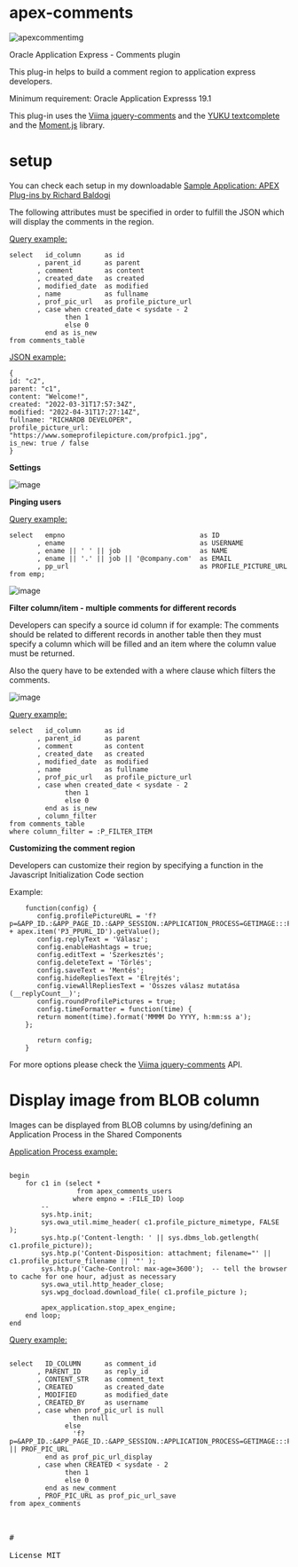 # apex-comments

![apexcommentimg](https://user-images.githubusercontent.com/100072414/161127400-6822527c-df3c-46ee-b11d-206db1d3a298.jpg)

Oracle Application Express - Comments plugin

This plug-in helps to build a comment region to application express developers.

Minimum requirement: Oracle Application Expresss 19.1

This plug-in uses the <a href="https://viima.github.io/jquery-comments/" rel="nofollow">Viima jquery-comments</a> and the <a href="https://github.com/yuku/textcomplete" rel="nofollow">YUKU textcomplete</a> and the <a href="https://momentjs.com/" rel="nofollow">Moment.js</a> library.

# setup

You can check each setup in my downloadable <a href="https://github.com/baldogiRichard/plug-in-site" rel="nofollow">Sample Application: APEX Plug-ins by Richard Baldogi</a>

The following attributes must be specified in order to fulfill the JSON which will display the comments in the region.

<u>Query example:</u>

<pre><code>select   id_column      as id
&nbsp;&nbsp;&nbsp;&nbsp;&nbsp;&nbsp;&nbsp;, parent_id      as parent
&nbsp;&nbsp;&nbsp;&nbsp;&nbsp;&nbsp;&nbsp;, comment        as content
&nbsp;&nbsp;&nbsp;&nbsp;&nbsp;&nbsp;&nbsp;, created_date   as created
&nbsp;&nbsp;&nbsp;&nbsp;&nbsp;&nbsp;&nbsp;, modified_date  as modified
&nbsp;&nbsp;&nbsp;&nbsp;&nbsp;&nbsp;&nbsp;, name           as fullname
&nbsp;&nbsp;&nbsp;&nbsp;&nbsp;&nbsp;&nbsp;, prof_pic_url   as profile_picture_url
&nbsp;&nbsp;&nbsp;&nbsp;&nbsp;&nbsp;&nbsp;, case when created_date &lt; sysdate - 2
&nbsp;&nbsp;&nbsp;&nbsp;&nbsp;&nbsp;&nbsp;&nbsp;&nbsp;&nbsp;&nbsp;&nbsp;&nbsp;&nbsp;then 1
&nbsp;&nbsp;&nbsp;&nbsp;&nbsp;&nbsp;&nbsp;&nbsp;&nbsp;&nbsp;&nbsp;&nbsp;&nbsp;&nbsp;else 0
&nbsp;&nbsp;&nbsp;&nbsp;&nbsp;&nbsp;&nbsp;&nbsp;&nbsp;end as is_new
from comments_table</code></pre>

<u>JSON example:</u>

<pre><code>{
id: "c2",
parent: "c1",
content: "Welcome!",
created: "2022-03-31T17:57:34Z",
modified: "2022-04-31T17:27:14Z",
fullname: "RICHARDB DEVELOPER",
profile_picture_url: "https://www.someprofilepicture.com/profpic1.jpg",
is_new: true / false
}</code></pre>

<b>Settings</b>

![image](https://user-images.githubusercontent.com/100072414/163565918-6c91104e-1aab-49d0-b365-5f33728c65c5.png)

<b>Pinging users</b>

<u>Query example:</u>

<pre><code>select   empno                                  as ID 
&nbsp;&nbsp;&nbsp;&nbsp;&nbsp;&nbsp;&nbsp;, ename                                  as USERNAME
&nbsp;&nbsp;&nbsp;&nbsp;&nbsp;&nbsp;&nbsp;, ename || ' ' || job                    as NAME 
&nbsp;&nbsp;&nbsp;&nbsp;&nbsp;&nbsp;&nbsp;, ename || '.' || job || '@company.com'  as EMAIL
&nbsp;&nbsp;&nbsp;&nbsp;&nbsp;&nbsp;&nbsp;, pp_url                                 as PROFILE_PICTURE_URL
from emp;</code></pre>

![image](https://user-images.githubusercontent.com/100072414/163566318-a0c7bf22-f848-4e63-9f5c-b14494f2ed81.png)

<b>Filter column/item - multiple comments for different records</b>

Developers can specify a source id column if for example: The comments should be related to different records in another table
then they must specify a column which will be filled and an item where the column value must be returned.

Also the query have to be extended with a where clause which filters the comments.

![image](https://user-images.githubusercontent.com/100072414/163567076-6566d083-98d6-4e18-9c6a-38ed2ce81347.png)

<u>Query example:</u>

<pre><code>select   id_column      as id
&nbsp;&nbsp;&nbsp;&nbsp;&nbsp;&nbsp;&nbsp;, parent_id      as parent
&nbsp;&nbsp;&nbsp;&nbsp;&nbsp;&nbsp;&nbsp;, comment        as content
&nbsp;&nbsp;&nbsp;&nbsp;&nbsp;&nbsp;&nbsp;, created_date   as created
&nbsp;&nbsp;&nbsp;&nbsp;&nbsp;&nbsp;&nbsp;, modified_date  as modified
&nbsp;&nbsp;&nbsp;&nbsp;&nbsp;&nbsp;&nbsp;, name           as fullname
&nbsp;&nbsp;&nbsp;&nbsp;&nbsp;&nbsp;&nbsp;, prof_pic_url   as profile_picture_url
&nbsp;&nbsp;&nbsp;&nbsp;&nbsp;&nbsp;&nbsp;, case when created_date &lt; sysdate - 2
&nbsp;&nbsp;&nbsp;&nbsp;&nbsp;&nbsp;&nbsp;&nbsp;&nbsp;&nbsp;&nbsp;&nbsp;&nbsp;&nbsp;then 1
&nbsp;&nbsp;&nbsp;&nbsp;&nbsp;&nbsp;&nbsp;&nbsp;&nbsp;&nbsp;&nbsp;&nbsp;&nbsp;&nbsp;else 0
&nbsp;&nbsp;&nbsp;&nbsp;&nbsp;&nbsp;&nbsp;&nbsp;&nbsp;end as is_new
&nbsp;&nbsp;&nbsp;&nbsp;&nbsp;&nbsp;&nbsp;, column_filter
from comments_table
where column_filter = :P_FILTER_ITEM</code></pre>

<b>Customizing the comment region</b>

Developers can customize their region by specifying a function in the Javascript Initialization Code section

Example:

<pre><code>    function(config) {
    &nbsp;&nbsp;&nbsp;config.profilePictureURL = 'f?p=&APP_ID.:&APP_PAGE_ID.:&APP_SESSION.:APPLICATION_PROCESS=GETIMAGE:::FILE_ID:' + apex.item('P3_PPURL_ID').getValue();
    &nbsp;&nbsp;&nbsp;config.replyText = 'Válasz';
    &nbsp;&nbsp;&nbsp;config.enableHashtags = true;
    &nbsp;&nbsp;&nbsp;config.editText = 'Szerkesztés';
    &nbsp;&nbsp;&nbsp;config.deleteText = 'Törlés';
    &nbsp;&nbsp;&nbsp;config.saveText = 'Mentés';
    &nbsp;&nbsp;&nbsp;config.hideRepliesText = 'Elrejtés';
    &nbsp;&nbsp;&nbsp;config.viewAllRepliesText = 'Összes válasz mutatása (__replyCount__)';
    &nbsp;&nbsp;&nbsp;config.roundProfilePictures = true;
    &nbsp;&nbsp;&nbsp;config.timeFormatter = function(time) {
    &nbsp;&nbsp;&nbsp;return moment(time).format('MMMM Do YYYY, h:mm:ss a');
    };

    &nbsp;&nbsp;&nbsp;return config;
    }
</code></pre>


For more options please check the <a href="https://viima.github.io/jquery-comments/" rel="nofollow">Viima jquery-comments</a> API.

# Display image from BLOB column

Images can be displayed from BLOB columns by using/defining an Application Process in the Shared Components

<u>Application Process example:</u>

<pre><code>
begin
    for c1 in (select *
                 from apex_comments_users
                where empno = :FILE_ID) loop
        --
        sys.htp.init;
        sys.owa_util.mime_header( c1.profile_picture_mimetype, FALSE );
        sys.htp.p('Content-length: ' || sys.dbms_lob.getlength( c1.profile_picture));
        sys.htp.p('Content-Disposition: attachment; filename="' || c1.profile_picture_filename || '"' );
        sys.htp.p('Cache-Control: max-age=3600');  -- tell the browser to cache for one hour, adjust as necessary
        sys.owa_util.http_header_close;
        sys.wpg_docload.download_file( c1.profile_picture );
     
        apex_application.stop_apex_engine;
    end loop;
end
</code></pre>

<u>Query example:</u>

<pre><code>
select   ID_COLUMN      as comment_id
       , PARENT_ID      as reply_id
       , CONTENT_STR    as comment_text
       , CREATED        as created_date
       , MODIFIED       as modified_date
       , CREATED_BY     as username
       , case when prof_pic_url is null
                then null
              else 
                'f?p=&APP_ID.:&APP_PAGE_ID.:&APP_SESSION.:APPLICATION_PROCESS=GETIMAGE:::FILE_ID:' || PROF_PIC_URL
         end as prof_pic_url_display
       , case when CREATED < sysdate - 2
              then 1
              else 0
         end as new_comment
       , PROF_PIC_URL as prof_pic_url_save
from apex_comments
</code><pre>


#

License MIT
